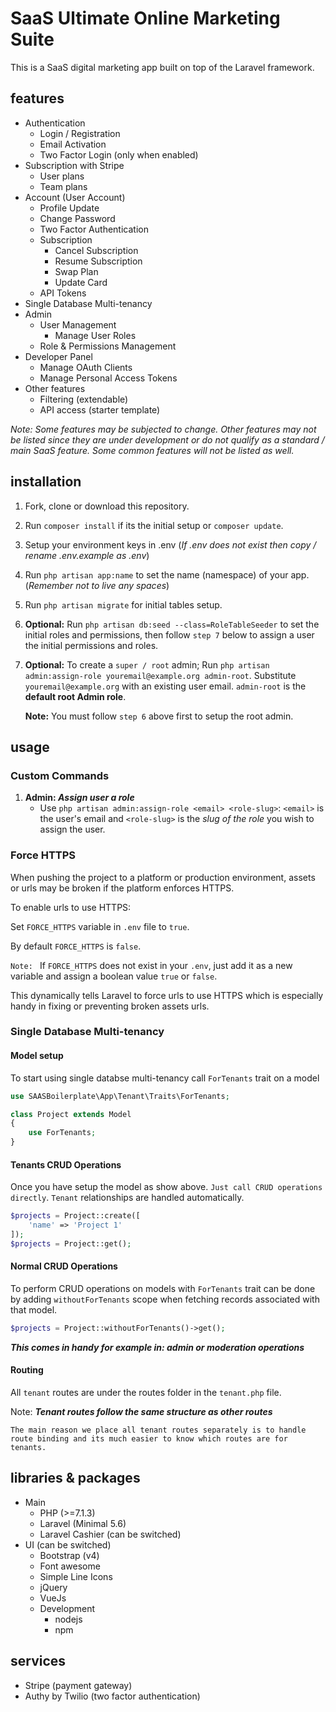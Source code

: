 # SaaS Ultimate Online Marketing Suite
This is a SaaS digital marketing app built on top of the Laravel framework. 


## features
- Authentication
    - Login / Registration
    - Email Activation
    - Two Factor Login (only when enabled)
- Subscription with Stripe
    - User plans
    - Team plans
- Account (User Account)
    - Profile Update
    - Change Password
    - Two Factor Authentication
    - Subscription
        - Cancel Subscription
        - Resume Subscription
        - Swap Plan
        - Update Card
    - API Tokens
- Single Database Multi-tenancy
- Admin
    - User Management
        - Manage User Roles
    - Role & Permissions Management
- Developer Panel
    - Manage OAuth Clients
    - Manage Personal Access Tokens   
- Other features
    - Filtering (extendable)
    - API access (starter template)

*Note: Some features may be subjected to change. Other features may not be listed 
since they are under development or do not qualify as a standard / main SaaS feature. 
Some common features will not be listed as well.*

## installation
1. Fork, clone or download this repository.
2. Run `composer install` if its the initial setup or `composer update`.
3. Setup your environment keys in .env 
    (*If .env does not exist then copy / rename .env.example as .env*)
4. Run `php artisan app:name` to set the name (namespace) of your app. 
    (*Remember not to live any spaces*)
5. Run `php artisan migrate` for initial tables setup.
6. __Optional:__ Run `php artisan db:seed --class=RoleTableSeeder` to set the initial 
    roles and permissions, then follow `step 7` below to assign a user the initial permissions and roles.
7. __Optional:__ To create a `super / root` admin; 
    Run `php artisan admin:assign-role youremail@example.org admin-root`. 
    Substitute `youremail@example.org` with an existing user email. `admin-root` is the __default root Admin role__. 
    
    __Note:__ You must follow `step 6` above first to setup the root admin.


## usage
### Custom Commands
1. __Admin: _Assign user a role___
    - Use `php artisan admin:assign-role <email> <role-slug>`: 
    `<email>` is the user's email and `<role-slug>` is the _slug of the role_ you wish to assign the user.

### Force HTTPS
When pushing the project to a platform or production environment, 
assets or urls may be broken if the platform enforces HTTPS.
 
To enable urls to use HTTPS:

Set `FORCE_HTTPS` variable in `.env` file to `true`. 

By default `FORCE_HTTPS` is `false`.

```Note: ``` If `FORCE_HTTPS` does not exist in your `.env`, 
just add it as a new variable and assign a boolean value `true` or `false`.

This dynamically tells Laravel to force urls to use HTTPS which is especially 
handy in fixing or preventing  broken assets urls.

### Single Database Multi-tenancy
#### Model setup
To start using single databse multi-tenancy call `ForTenants` trait on a model
```php
use SAASBoilerplate\App\Tenant\Traits\ForTenants;

class Project extends Model
{
    use ForTenants;
}
```

#### Tenants CRUD Operations
Once you have setup the model as show above. `Just call CRUD operations directly`. 
`Tenant` relationships are handled automatically.

```php
$projects = Project::create([
    'name' => 'Project 1'
]);
$projects = Project::get();
```

#### Normal CRUD Operations
To perform CRUD operations on models with `ForTenants` trait can be done by 
adding `withoutForTenants` scope when fetching records associated with that model.

```php
$projects = Project::withoutForTenants()->get();
```

***This comes in handy for example in: admin or moderation operations***

#### Routing
All `tenant` routes are under the routes folder in the `tenant.php` file.

Note: ***Tenant routes follow the same structure as other routes***

`The main reason we place all tenant routes separately is to handle route binding and
its much easier to know which routes are for tenants.`

## libraries & packages
- Main
    - PHP (>=7.1.3)
    - Laravel (Minimal 5.6)
    - Laravel Cashier (can be switched)
- UI (can be switched)
    - Bootstrap (v4)
    - Font awesome
    - Simple Line Icons
    - jQuery
    - VueJs
    - Development
        - nodejs
        - npm

## services
- Stripe (payment gateway)
- Authy by Twilio (two factor authentication)
